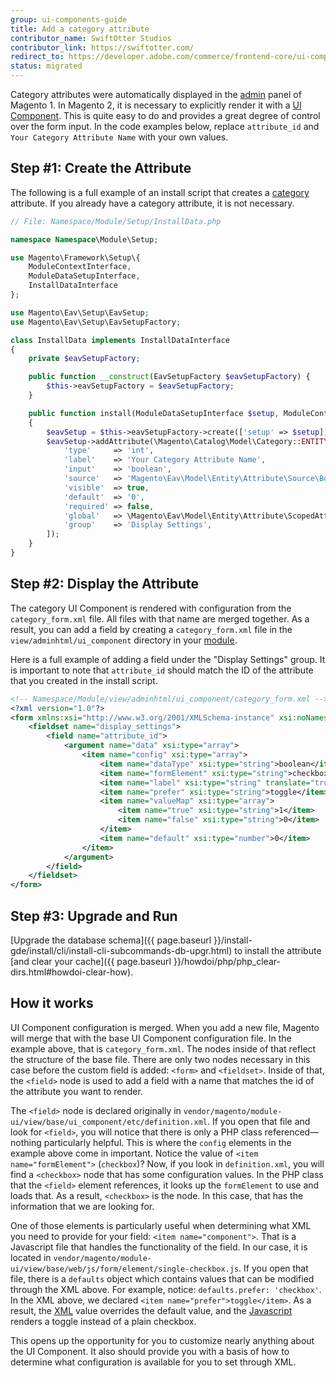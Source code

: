 ```yaml
---
group: ui-components-guide
title: Add a category attribute
contributor_name: SwiftOtter Studios
contributor_link: https://swiftotter.com/
redirect_to: https://developer.adobe.com/commerce/frontend-core/ui-components/howto/add-category-attribute/
status: migrated
---
```


Category attributes were automatically displayed in the [admin](https://glossary.magento.com/admin) panel of Magento 1. In Magento 2, it is necessary to explicitly render it with a [UI Component](https://glossary.magento.com/ui-component). This is quite easy to do and provides a great degree of control over the form input. In the code examples below, replace `attribute_id` and `Your Category Attribute Name` with your own values.

## Step #1: Create the Attribute

The following is a full example of an install script that creates a [category](https://glossary.magento.com/category) attribute. If you already have a category attribute, it is not necessary.

```php
// File: Namespace/Module/Setup/InstallData.php

namespace Namespace\Module\Setup;

use Magento\Framework\Setup\{
    ModuleContextInterface,
    ModuleDataSetupInterface,
    InstallDataInterface
};

use Magento\Eav\Setup\EavSetup;
use Magento\Eav\Setup\EavSetupFactory;

class InstallData implements InstallDataInterface
{
    private $eavSetupFactory;

    public function __construct(EavSetupFactory $eavSetupFactory) {
        $this->eavSetupFactory = $eavSetupFactory;
    }

    public function install(ModuleDataSetupInterface $setup, ModuleContextInterface $context)
    {
        $eavSetup = $this->eavSetupFactory->create(['setup' => $setup]);
        $eavSetup->addAttribute(\Magento\Catalog\Model\Category::ENTITY, 'attribute_id', [
            'type'     => 'int',
            'label'    => 'Your Category Attribute Name',
            'input'    => 'boolean',
            'source'   => 'Magento\Eav\Model\Entity\Attribute\Source\Boolean',
            'visible'  => true,
            'default'  => '0',
            'required' => false,
            'global'   => \Magento\Eav\Model\Entity\Attribute\ScopedAttributeInterface::SCOPE_STORE,
            'group'    => 'Display Settings',
        ]);
    }
}
```

## Step #2: Display the Attribute

The category UI Component is rendered with configuration from the `category_form.xml` file. All files with that name are merged together. As a result, you can add a field by creating a `category_form.xml` file in the `view/adminhtml/ui_component` directory in your [module](https://glossary.magento.com/module).

Here is a full example of adding a field under the "Display Settings" group. It is important to note that `attribute_id` should match the ID of the attribute that you created in the install script.

```xml
<!-- Namespace/Module/view/adminhtml/ui_component/category_form.xml -->
<?xml version="1.0"?>
<form xmlns:xsi="http://www.w3.org/2001/XMLSchema-instance" xsi:noNamespaceSchemaLocation="urn:magento:module:Magento_Ui:etc/ui_configuration.xsd">
    <fieldset name="display_settings">
        <field name="attribute_id">
            <argument name="data" xsi:type="array">
                <item name="config" xsi:type="array">
                    <item name="dataType" xsi:type="string">boolean</item>
                    <item name="formElement" xsi:type="string">checkbox</item>
                    <item name="label" xsi:type="string" translate="true">Your Category Attribute Name</item>
                    <item name="prefer" xsi:type="string">toggle</item>
                    <item name="valueMap" xsi:type="array">
                        <item name="true" xsi:type="string">1</item>
                        <item name="false" xsi:type="string">0</item>
                    </item>
                    <item name="default" xsi:type="number">0</item>
                </item>
            </argument>
        </field>
    </fieldset>
</form>
```

## Step #3: Upgrade and Run

[Upgrade the database schema]({{ page.baseurl }}/install-gde/install/cli/install-cli-subcommands-db-upgr.html) to install the attribute [and clear your cache]({{ page.baseurl }}/howdoi/php/php_clear-dirs.html#howdoi-clear-how).

## How it works

UI Component configuration is merged. When you add a new file, Magento will merge that with the base UI Component configuration file. In the example above, that is `category_form.xml`. The nodes inside of that reflect the structure of the base file. There are only two nodes necessary in this case before the custom field is added: `<form>` and `<fieldset>`. Inside of that, the `<field>` node is used to add a field with a name that matches the id of the attribute you want to render.

The `<field>` node is declared originally in `vendor/magento/module-ui/view/base/ui_component/etc/definition.xml`. If you open that file and look for `<field>`, you will notice that there is only a PHP class referenced—nothing particularly helpful. This is where the `config` elements in the example above come in important. Notice the value of `<item name="formElement">` (`checkbox`)? Now, if you look in `definition.xml`, you will find a `<checkbox>` node that has some configuration values. In the PHP class that the `<field>` element references, it looks up the `formElement` to use and loads that. As a result, `<checkbox>` is the node. In this case, that has the information that we are looking for.

One of those elements is particularly useful when determining what XML you need to provide for your field: `<item name="component">`. That is a Javascript file that handles the functionality of the field. In our case, it is located in `vendor/magento/module-ui/view/base/web/js/form/element/single-checkbox.js`. If you open that file, there is a `defaults` object which contains values that can be modified through the XML above. For example, notice: `defaults.prefer: 'checkbox'`. In the XML above, we declared `<item name="prefer">toggle</item>`. As a result, the [XML](https://glossary.magento.com/xml) value overrides the default value, and the [Javascript](https://glossary.magento.com/javascript) renders a toggle instead of a plain checkbox.

This opens up the opportunity for you to customize nearly anything about the UI Component. It also should provide you with a basis of how to determine what configuration is available for you to set through XML.
